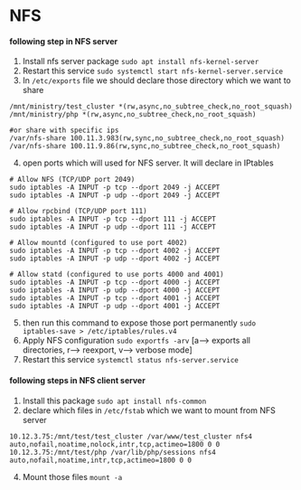 # NFS

#### following step in NFS server
1. Install nfs server package `sudo apt install nfs-kernel-server`
2. Restart this service `sudo systemctl start nfs-kernel-server.service`
3. In `/etc/exports` file we should declare those directory which we want to share
```shell
/mnt/ministry/test_cluster *(rw,async,no_subtree_check,no_root_squash)
/mnt/ministry/php *(rw,async,no_subtree_check,no_root_squash)

#or share with specific ips
/var/nfs-share 100.11.3.983(rw,sync,no_subtree_check,no_root_squash)
/var/nfs-share 100.11.9.86(rw,sync,no_subtree_check,no_root_squash)
```
4. open ports which will used for NFS server. It will declare in IPtables
```shell
# Allow NFS (TCP/UDP port 2049)
sudo iptables -A INPUT -p tcp --dport 2049 -j ACCEPT
sudo iptables -A INPUT -p udp --dport 2049 -j ACCEPT

# Allow rpcbind (TCP/UDP port 111)
sudo iptables -A INPUT -p tcp --dport 111 -j ACCEPT
sudo iptables -A INPUT -p udp --dport 111 -j ACCEPT

# Allow mountd (configured to use port 4002)
sudo iptables -A INPUT -p tcp --dport 4002 -j ACCEPT
sudo iptables -A INPUT -p udp --dport 4002 -j ACCEPT

# Allow statd (configured to use ports 4000 and 4001)
sudo iptables -A INPUT -p tcp --dport 4000 -j ACCEPT
sudo iptables -A INPUT -p udp --dport 4000 -j ACCEPT
sudo iptables -A INPUT -p tcp --dport 4001 -j ACCEPT
sudo iptables -A INPUT -p udp --dport 4001 -j ACCEPT
```
5. then run this command to expose those port permanently `sudo iptables-save > /etc/iptables/rules.v4`
6. Apply NFS configuration `sudo exportfs -arv` [a--> exports all directories, r--> reexport, v--> verbose mode]
7. Restart this service `systemctl status nfs-server.service`



#### following steps in NFS client server
1. Install this package `sudo apt install nfs-common`
2. declare which files in `/etc/fstab` which we want to mount from NFS server
```shell
10.12.3.75:/mnt/test/test_cluster /var/www/test_cluster nfs4 auto,nofail,noatime,nolock,intr,tcp,actimeo=1800 0 0
10.12.3.75:/mnt/test/php /var/lib/php/sessions nfs4 auto,nofail,noatime,intr,tcp,actimeo=1800 0 0
```
4. Mount those files `mount -a`



